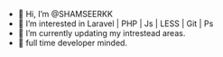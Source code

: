 - 👋 Hi, I’m @SHAMSEERKK
- 👀 I’m interested in Laravel | PHP | Js | LESS | Git | Ps
- 🌱 I’m currently updating my intrestead areas.
- 💞️  full time developer minded.

<!---
SHAMSEERKK/SHAMSEERKK is a ✨ special ✨ repository because its `README.md` (this file) appears on your GitHub profile.
You can click the Preview link to take a look at your changes.
--->
